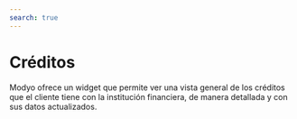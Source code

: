 ```yaml
---
search: true
---
```


# Créditos

Modyo ofrece un widget que permite ver una vista general de los créditos que el cliente tiene con la institución financiera, de manera detallada y con sus datos actualizados.

<iframe id="widgetFrame" src="https://widgets-es.modyo.com/personas/retail-loans" width="100%"  frameBorder="0" style="visibility:hidden;overflow:auto;margin-top:20px;"/>

### Propiedades
| Functionality               | Description                                                                                                                                                                                                          |
|:----------------------------|:---------------------------------------------------------------------------------------------------------------------------------------------------------------------------------------------------------------------|
| Simulate your personal loan | Allow each client to simulate a personal loan. To do this, use the loans widget to simulate and later being their loan application.                                                                                  |
| Simulate your mortgage      | Allows you to simulate the mortgage loan to be applied for. To do so, you will be referred to the mortgage loan widget where you will be able to see the different options that the financial institution can offer. |
| Loan details                | The client can see their loan details, in addition to the outstanding balance owed to the institution, the payment dates and the current fee to be paid.                                                             |
| Mortgage details            | Shows details of the mortgage loan applied for, a graph of what is owed and the value of the next installment to be paid.                                                                                            |
| Make a Payment              | Corresponds to the payment functionality.<br><br> Both full and partial payments can be made.<br><br> Clicking this button will take you to the payment widget, where you can select your payment options.           |

- Simulate your personal loan: Allows you to simulate personal loans. To do so, you can use the loan widget to create the simulation and then begin a loan application.

- Simulate your mortgage: Allows you to simulate a mortgage that customers can apply for. To do this, use the mortgage widget to access the different mortgage options available from your financial institution.

- Personal Loan: Customers can see their loan details, in addition to the outstanding balance owed to your institution, their payment dates, and the current installment to be paid.

- Mortgage Loan: Shows the details of the requested mortgage, a graph detailing what is owed, and the value of the next installment to be paid.

<script>

  export default {
    mounted() {

      function setIframeHeightCO(id, ht) {
          var ifrm = document.getElementById(id);
          if(ifrm) {
            ifrm.style.visibility = 'hidden';
            // some IE versions need a bit added or scrollbar appears
            ifrm.style.height = ht + 4 + "px";
            ifrm.style.visibility = 'visible';
          }
      }


      // iframed document sends its height using postMessage
      function handleDocHeightMsg(e) {
          // check origin
          if ( e.origin === 'https://widgets-es.modyo.com' ) {
              // parse data
              var data = JSON.parse( e.data );

              console.log('data:', data)
              // check data object
              if ( data['docHeight'] ) {
                  setIframeHeightCO( 'widgetFrame', data['docHeight'] );
              } else {
                  setIframeHeightCO( 'widgetFrame', 700 );
              }
          }
      }

      // assign message handler
      if ( window.addEventListener ) {
          window.addEventListener('message', handleDocHeightMsg, false);
      }
    }
  }

</script>
